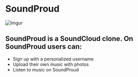 # SoundProud 

![Imgur](https://i.imgur.com/CKUN9PZ.png)
## SoundProud is a SoundCloud clone. On SoundProud users can: ##
  + Sign up with a personalized username 
  + Upload their own music with photos 
  + Listen to music on SoundProud

